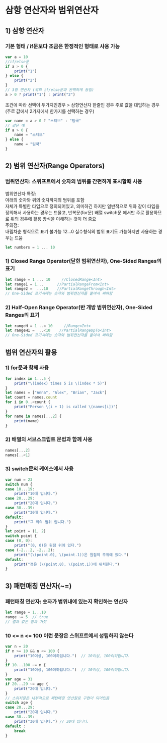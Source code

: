 # 삼항 연산자와 범위연산자
## 1) 삼항 연산자
### 기본 형태 / if문보다 조금은 한정적인 형태로 사용 가능
```javascript
var a = 10
//if/else문
if a > 0 {
    print("1")
} else {
    print("2")
}
// 3항 연산자 (위의 if/else문과 완벽하게 동일)
a > 0 ? print("1") : print("2")
```
조건에 따라 선택이 두가지인경우 > 삼항연산자
한줄인 경우
주로 값을 대입하는 경우 (주로 값에서 2가지에서 한가지를 선택하는 경우)
```javascript
var name = a > 0 ? "스티브" : "팀쿡"
// 같은 예
if a > 0 {
    name = "스티브"
} else {
    name = "팀쿡"
}
```
## 2) 범위 연산자(Range Operators)
### 범위연산자: 스위프트에서 숫자의 범위를 간편하게 표시할때 사용
범위연산자 특징:  
아래의 숫자와 위의 숫자까지의 범위를 포함  
자체가 특별한 타입으로 정의되어있고, 의미하긴 하지만
일반적으로 위와 같이 타입을 정의해서 사용하는 경우는 드물고,
반복문(for문) 배열 switch문 에서만 주로 활용하므로 위의 경우에 활용 방식을 이해하는 것이 더 중요  
주의점:  
내림차순 형식으로 표기 불가능  12...0
실수형식의 범위 표기도 가능하지만 사용하는 경우는 드뭄
```javascript
let numbers = 1 ... 10
```
### 1) Closed Range Operator(닫힌 범위연산자), One-Sided Ranges의 표기
```javascript
let range = 1 ... 10     //ClosedRange<Int>
let range1 = 1...      //PartialRangeFrom<Int>
let range2 =  ...10    //PartialRangeThrough<Int>
// One-Sided 표기시에는 숫자와 범위연산자를 붙여서 써야함
```
### 2) Half-Open Range Operator(반 개방 범위연산자), One-Sided Ranges의 표기
```javascript
let rangeH = 1 ..< 10     //Range<Int>
let rangeH1 =  ..<10    //PartialRangeUpTo<Int>
// One-Sided 표기시에는 숫자와 범위연산자를 붙여서 써야함
```
## 범위 연산자의 활용
### 1) for문과 함께 사용
```javascript
for index in 1...5 {
    print("\(index) times 5 is \(index * 5)")
}
let names = ["Anna", "Alex", "Brian", "Jack"]
let count = names.count
for i in 0..<count {
    print("Person \(i + 1) is called \(names[i])")
}
for name in names[...2] {
    print(name)
}
```
### 2) 배열의 서브스크립트 문법과 함께 사용
```javascript
names[...2]
names[..<1]
```
### 3) switch문의 케이스에서 사용
```javascript
var num = 23
switch num {
case 10...19:
    print("10대 입니다.")
case 20...29:
    print("20대 입니다.")
case 30...39:
    print("30대 입니다.")
default:
    print("그 외의 범위 입니다.")
}
let point = (1, 2)
switch point {
case (0, 0):
    print("(0, 0)은 원점 위에 있다.")
case (-2...2, -2...2):
    print("(\(point.0), \(point.1))은 원점의 주위에 있다.")
default:
    print("점은 (\(point.0), \(point.1))에 위치한다.")
}
```
## 3) 패턴매칭 연산자(~=)
### 패턴매칭 연산자: 숫자가 범위내에 있는지 확인하는 연산자
```javascript
let range = 1...10
range ~= 5  // true
// 결과 값은 참과 거짓
```
### 10 <= n <= 100 이런 문장은 스위프트에서 성립하지 않는다
```javascript
var n = 20
if n >= 10 && n <= 100 {
    print("10이상, 100이하입니다.")  // 10이상, 100이하입니다.
}
if 10...100 ~= n {
    print("10이상, 100이하입니다.")  // 10이상, 100이하입니다.
}
var age = 31
if 20...29 ~= age {
    print("20대 입니다.")
}
// 스위치문은 내부적으로 패턴매칭 연산잘로 구현이 되어있음
switch age {
case 20...29:
    print("20대 입니다.")
case 30...39:
    print("30대 입니다.") // 30대 입니다.
default :
    break
}
```
